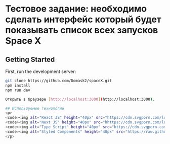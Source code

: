 # Тестовое задание: необходимо сделать интерфейс который будет показывать список всех запусков Space X
## Getting Started

First, run the development server:

```bash
git clone https://github.com/Domask2/spaceX.git
npm install
npm run dev

Открыть в браузере [http://localhost:3000](http://localhost:3000).

## Используемые технологии
<p>
<code><img alt="React JS" height="40px" src="https://cdn.svgporn.com/logos/react.svg" /></code>
<code><img alt="Next JS" height="40px" src="hhttps://cdn.svgporn.com/logos/nextjs.svg" /></code>
<code><img alt="Type Script" height="40px" src="https://cdn.svgporn.com/logos/typescript-icon.svg" /></code>
<code><img alt="Styled Components" height="40px" src="https://raw.githubusercontent.com/styled-components/brand/master/styled-components.png" /></code>
</p>

